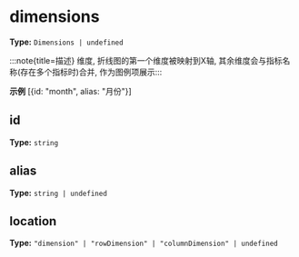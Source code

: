 # dimensions

**Type:** `Dimensions | undefined`

:::note{title=描述}
维度, 折线图的第一个维度被映射到X轴, 其余维度会与指标名称(存在多个指标时)合并, 作为图例项展示:::

**示例**
[{id: "month", alias: "月份"}]



## id

**Type:** `string`

## alias

**Type:** `string | undefined`

## location

**Type:** `"dimension" | "rowDimension" | "columnDimension" | undefined`

